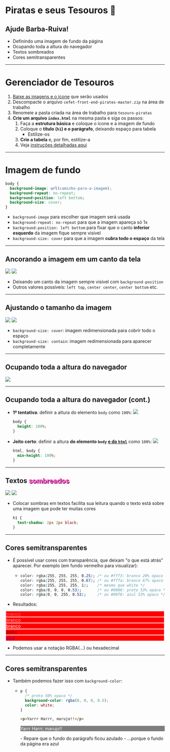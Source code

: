 <!-- {"layout": "section-header", "hash": "piratas-e-seus-tesouros"} -->
# Piratas e seus Tesouros 👑
## Ajude Barba-Ruiva!

- Definindo uma imagem de fundo da página
- Ocupando toda a altura do navegador
- Textos sombreados
- Cores semitransparentes

<!-- {ul:.content} -->

<!-- {"backdrop": "piratas"} -->

---
<!-- {"hash": "piratas-instrucoes"} -->
# Gerenciador de Tesouros

1. [Baixe as imagens e o ícone](https://github.com/fegemo/cefet-front-end-pirates/archive/master.zip) que serão usados
1. Descompacte o arquivo `cefet-front-end-pirates-master.zip` na área de trabalho
1. Renomeie a pasta criada na área de trabalho para `tesouro-piratas`
1. **Crie um arquivo `index.html`** na mesma pasta e siga os passos:
   1. Faça a **estrutura básica** e coloque o ícone e a imagem de fundo
   1. Coloque o **título (`h1`) e o parágrafo**, deixando espaço para tabela
      - Estilize-os
   1. **Crie a tabela** e, por fim, estilize-a
   1. Veja [instruções detalhadas aqui](https://github.com/fegemo/cefet-front-end-pirates/blob/master/README.md)

---
<!-- {"hash": "imagem-de-fundo"} -->
# Imagem de fundo

```css
body {
  background-image: url(caminho-para-a-imagem);
  background-repeat: no-repeat;
  background-position: left bottom;
  background-size: cover;
}
```

- `background-image` para escolher que imagem será usada
- `background-repeat: no-repeat` para que a imagem apareça só 1x
- `background-position: left bottom` para fixar que o canto **inferior
  esquerdo** da imagem fique sempre visível
- `background-size: cover` para que a imagem **cubra todo o espaço** da tela

---
## **Ancorando** a imagem **em um canto da tela**

![](../../../images/background-position-left-bottom.png)
![](../../../images/background-position-right-bottom.png)

<!-- {p:style="margin-bottom: 0;"} -->

- Deixando um canto da imagem sempre visível com `background-position`
- Outros valores possíveis: `left top`, `center center`, `center bottom` etc.


---
## Ajustando o **tamanho da imagem**

![](../../../images/background-size-cover.png)
![](../../../images/background-size-contain.png)

<!-- {p:style="margin-bottom: 0;"} -->

- `background-size: cover`: imagem redimensionada para cobrir todo o espaço
- `background-size: contain`: imagem redimensionada para aparecer completamente

---
<!-- {"hash": "ocupando-toda-altura-navegador"} -->
## Ocupando toda a altura do navegador

![](../../../images/ocupando-toda-altura-disponivel.png)

---
## Ocupando toda a altura do navegador (cont.)

- **1ª tentativa**: definir a altura do elemento `body` como `100%`:
  ![](../../../images/ocupando-toda-altura-disponivel-body.png) <!-- {.push-right style="height: 134px; margin-top: 1em;"} -->
  ```css
  body {
    height: 100%;
  }
  ```
- **Jeito certo**: definir a altura **do elemento `body` <ins>e do
  `html`</ins>** como `100%`:
  ![](../../../images/ocupando-toda-altura-disponivel-body-html.png) <!-- {.push-right style="height: 134px; margin-top: 1em;"} -->

  ```css
  html, body {
    min-height: 100%;
  }
  ```

---
<!-- {"hash": "textos-sombreados"} -->
## Textos <span style="text-shadow: 2px 2px purple; color: hotpink;">sombreados</span>

![](../../../images/text-shadow-none.png)
![](../../../images/text-shadow-black.png)

<!-- {p:style="margin-bottom: 0;"} -->

- Colocar sombras em textos facilita sua leitura quando o texto está sobre uma
  imagem que pode ter muitas cores
  ```css
  h1 {
    text-shadow: 2px 2px black;
  }
  ```

---
<!-- {"hash": "cores-transparentes"} -->
## Cores semitransparentes

- É possível usar cores com transparência, que deixam
  "o que está atrás" aparecer. Por exemplo (em fundo vermelho para visualizar):
  - ```css
    color: rgba(255, 255, 255, 0.25); /* ou #fff3: branco 20% opaco */
    color: rgba(255, 255, 255, 0.67); /* ou #fffa: branco 67% opaco */
    color: rgba(255, 255, 255, 1);    /* mesmo que white */
    color: rgba(0, 0, 0, 0.53);       /* ou #0008: preto 53% opaco */
    color: rgba(0, 0, 255, 0.53);     /* ou #00f8: azul 53% opaco */
    ```
 - Resultados:

  <p style="color: rgba(255, 255, 255, 0.4); background-color:red; margin:2px; width=20%;"> branco</p>
  <p style="color: rgba(255, 255, 255, 0.7); background-color:red; margin:2px; width=20%;"> branco</p>
  <p style="color: rgba(255, 255, 255, 1); background-color:red; margin:2px; width=20%;"> branco</p>
  <p style="color: rgba(0, 0, 0, 0.5); background-color:red; margin:2px; width=20%;"> preto</p>
  <p style="color: rgba(0, 0, 255, 0.6); font-style: normal; background-color:red; margin:2px; width=20%;">azul</p>

- Podemos usar a notação RGBA(...) ou hexadecimal


---
## Cores semitransparentes

- Também podemos fazer isso com `background-color`:
  - ```css
    p {
      /* preto 50% opaco */
      background-color: rgba(0, 0, 0, 0.5);
      color: white;
    }

    ```
    ```html
    <p>Yarrr Harrr, marujo!!</p>
    ```
    <!-- {li:style="flex-grow: 1;"} -->
    <p style="background-color: rgba(0, 0, 0, 0.5); color: white;">Yarrr Harrr, marujo!!</p>
    <!-- {ul^0:.layout-split-2.no-list-icon.no-padding} -->
    <!-- {li:style="flex-grow: 1;"} -->
    <!-- {ul^1:style="width: 100%;"} -->
    - Repare que o fundo do parágrafo ficou azulado
      - ...porque o fundo da página era azul

